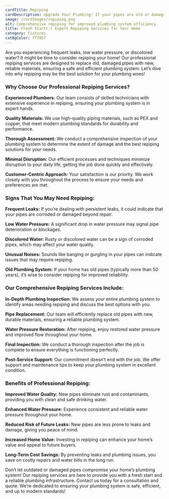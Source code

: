 ```yaml
---
cardTitle: Repiping
cardDescription: Upgrade Your Plumbing! If your pipes are old or damaged, our repiping service replaces them with new, durable materials, enhancing water quality and flow throughout your home.
image: /cardImages/repiping.png
alt: Comprehensive repiping for improved plumbing system efficiency
title: Fresh Start(:) Expert Repiping Services for Your Home
category: fixtures
catBgColor: ff7957
---
```


Are you experiencing frequent leaks, low water pressure, or discolored water? It might be time to consider repiping your home! Our professional repiping services are designed to replace old, damaged pipes with new, reliable materials, ensuring a safe and efficient plumbing system. Let’s dive into why repiping may be the best solution for your plumbing woes!

### Why Choose Our Professional Repiping Services?

**Experienced Plumbers:** Our team consists of skilled technicians with extensive experience in repiping, ensuring your plumbing system is in expert hands.

**Quality Materials:** We use high-quality piping materials, such as PEX and copper, that meet modern plumbing standards for durability and performance.

**Thorough Assessment:** We conduct a comprehensive inspection of your plumbing system to determine the extent of damage and the best repiping solutions for your needs.

**Minimal Disruption:** Our efficient processes and techniques minimize disruption to your daily life, getting the job done quickly and effectively.

**Customer-Centric Approach:** Your satisfaction is our priority. We work closely with you throughout the process to ensure your needs and preferences are met.

### Signs That You May Need Repiping:

**Frequent Leaks:** If you’re dealing with persistent leaks, it could indicate that your pipes are corroded or damaged beyond repair.

**Low Water Pressure:** A significant drop in water pressure may signal pipe deterioration or blockages.

**Discolored Water:** Rusty or discolored water can be a sign of corroded pipes, which may affect your water quality.

**Unusual Noises:** Sounds like banging or gurgling in your pipes can indicate issues that may require repiping.

**Old Plumbing System:** If your home has old pipes (typically more than 50 years), it’s wise to consider repiping for improved reliability.

### Our Comprehensive Repiping Services Include:

**In-Depth Plumbing Inspection:** We assess your entire plumbing system to identify areas needing repiping and discuss the best options with you.

**Pipe Replacement:** Our team will efficiently replace old pipes with new, durable materials, ensuring a reliable plumbing system.

**Water Pressure Restoration:** After repiping, enjoy restored water pressure and improved flow throughout your home.

**Final Inspection:** We conduct a thorough inspection after the job is complete to ensure everything is functioning perfectly.

**Post-Service Support:** Our commitment doesn’t end with the job. We offer support and maintenance tips to keep your plumbing system in excellent condition.

### Benefits of Professional Repiping:

**Improved Water Quality:** New pipes eliminate rust and contaminants, providing you with clean and safe drinking water.

**Enhanced Water Pressure:** Experience consistent and reliable water pressure throughout your home.

**Reduced Risk of Future Leaks:** New pipes are less prone to leaks and damage, giving you peace of mind.

**Increased Home Value:** Investing in repiping can enhance your home’s value and appeal to future buyers.

**Long-Term Cost Savings:** By preventing leaks and plumbing issues, you save on costly repairs and water bills in the long run.

Don’t let outdated or damaged pipes compromise your home’s plumbing system! Our repiping services are here to provide you with a fresh start and a reliable plumbing infrastructure. Contact us today for a
 consultation and quote. We’re dedicated to ensuring your plumbing system is safe, efficient, and up to modern standards!